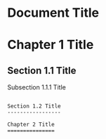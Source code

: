  Document Title
================

Chapter 1 Title
===============

Section 1.1 Title
-----------------

Subsection 1.1.1 Title
~~~~~~~~~~~~~~~~~~~~~~

Section 1.2 Title
-----------------

Chapter 2 Title
===============
